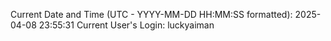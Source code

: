 Current Date and Time (UTC - YYYY-MM-DD HH:MM:SS formatted): 2025-04-08 23:55:31
Current User's Login: luckyaiman
